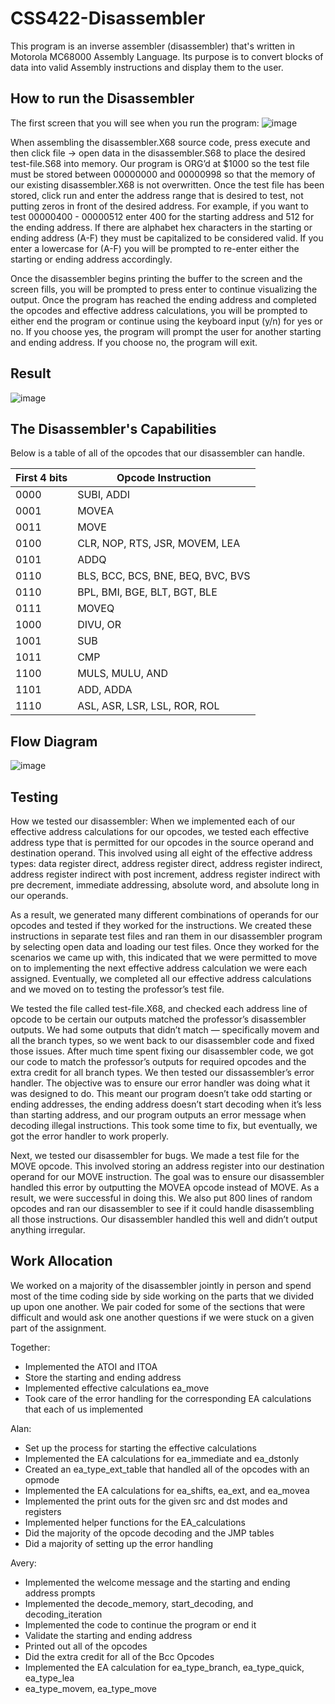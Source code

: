 # CSS422-Disassembler
This program is an inverse assembler (disassembler) that's written in Motorola MC68000 Assembly 
Language. Its purpose is to convert blocks of data into valid Assembly instructions and display them to the user.

## How to run the Disassembler
The first screen that you will see when you run the program:
![image](https://user-images.githubusercontent.com/59902126/130018824-2b0f7561-e8b9-45b2-84f0-5ecee2e36afa.png)

When assembling the disassembler.X68 source code, press execute and then click file -> open 
data in the disassembler.S68 to place the desired test-file.S68 into memory. Our program is
ORG’d at $1000 so the test file must be stored between 00000000 and 00000998 so that the
memory of our existing disassembler.X68 is not overwritten. Once the test file has been stored,
click run and enter the address range that is desired to test, not putting zeros in front of the
desired address. For example, if you want to test 00000400 - 00000512 enter 400 for the starting
address and 512 for the ending address. If there are alphabet hex characters in the starting or
ending address (A-F) they must be capitalized to be considered valid. If you enter a lowercase
for (A-F) you will be prompted to re-enter either the starting or ending address accordingly.

Once the disassembler begins printing the buffer to the screen and the screen fills, you will be
prompted to press enter to continue visualizing the output. Once the program has reached the
ending address and completed the opcodes and effective address calculations, you will be
prompted to either end the program or continue using the keyboard input (y/n) for yes or no. If
you choose yes, the program will prompt the user for another starting and ending address. If you
choose no, the program will exit.

## Result
![image](https://user-images.githubusercontent.com/59902126/130018596-28cc5827-b197-4c59-85cc-0f67c4385d12.png)

## The Disassembler's Capabilities
Below is a table of all of the opcodes that our disassembler can handle.

| First 4 bits | Opcode Instruction                |
| ------------ | --------------------------------- |
| 0000         | SUBI, ADDI                        |
| 0001         | MOVEA                             |
| 0011         | MOVE                              |
| 0100         | CLR, NOP, RTS, JSR, MOVEM, LEA    |
| 0101         | ADDQ                              |
| 0110         | BLS, BCC, BCS,	BNE, BEQ,	BVC, BVS |                           
| 0110         | BPL, BMI, BGE, BLT,	BGT, BLE     |
| 0111         | MOVEQ                             |
| 1000         | DIVU, OR                          |
| 1001         | SUB                               |
| 1011         | CMP                               |
| 1100         | MULS, MULU, AND                   |
| 1101         | ADD, ADDA                         |
| 1110         | ASL, ASR, LSR, LSL, ROR, ROL      |

## Flow Diagram
![image](https://user-images.githubusercontent.com/59902126/130013644-1ee76e3b-0d85-4f05-8cc4-327c6134c4bb.png)

## Testing
How we tested our disassembler:
When we implemented each of our effective address calculations for our opcodes, we tested each
effective address type that is permitted for our opcodes in the source operand and destination
operand. This involved using all eight of the effective address types: data register direct, address
register direct, address register indirect, address register indirect with post increment, address
register indirect with pre decrement, immediate addressing, absolute word, and absolute long in
our operands.

As a result, we generated many different combinations of operands for our opcodes and tested if
they worked for the instructions. We created these instructions in separate test files and ran them
in our disassembler program by selecting open data and loading our test files. Once they worked
for the scenarios we came up with, this indicated that we were permitted to move on to
implementing the next effective address calculation we were each assigned. Eventually, we
completed all our effective address calculations and we moved on to testing the professor’s test
file.

We tested the file called test-file.X68, and checked each address line of opcode to be certain
our outputs matched the professor’s disassembler outputs. We had some outputs that didn’t
match — specifically movem and all the branch types, so we went back to our disassembler code
and fixed those issues. After much time spent fixing our disassembler code, we got our code to
match the professor’s outputs for required opcodes and the extra credit for all branch types.
We then tested our dissassembler’s error handler. The objective was to ensure our error handler
was doing what it was designed to do. This meant our program doesn’t take odd starting or
ending addresses, the ending address doesn’t start decoding when it’s less than starting address,
and our program outputs an error message when decoding illegal instructions. This took some
time to fix, but eventually, we got the error handler to work properly.

Next, we tested our disassembler for bugs. We made a test file for the MOVE opcode. This
involved storing an address register into our destination operand for our MOVE instruction. The
goal was to ensure our disassembler handled this error by outputting the MOVEA opcode instead
of MOVE. As a result, we were successful in doing this. We also put 800 lines of random
opcodes and ran our disassembler to see if it could handle disassembling all those instructions.
Our disassembler handled this well and didn’t output anything irregular.

## Work Allocation
We worked on a majority of the disassembler jointly in person and spend most of the time
coding side by side working on the parts that we divided up upon one another. We pair coded for
some of the sections that were difficult and would ask one another questions if we were stuck on
a given part of the assignment.

Together:
- Implemented the ATOI and ITOA
- Store the starting and ending address
- Implemented effective calculations ea_move
- Took care of the error handling for the corresponding EA calculations that each of us
implemented

Alan:
- Set up the process for starting the effective calculations
- Implemented the EA calculations for ea_immediate and ea_dstonly
- Created an ea_type_ext_table that handled all of the opcodes with an opmode
- Implemented the EA calculations for ea_shifts, ea_ext, and ea_movea
- Implemented the print outs for the given src and dst modes and registers
- Implemented helper functions for the EA_calculations
- Did the majority of the opcode decoding and the JMP tables
- Did a majority of setting up the error handling

Avery:
- Implemented the welcome message and the starting and ending address prompts
- Implemented the decode_memory, start_decoding, and decoding_iteration
- Implemented the code to continue the program or end it
- Validate the starting and ending address
- Printed out all of the opcodes
- Did the extra credit for all of the Bcc Opcodes
- Implemented the EA calculation for ea_type_branch, ea_type_quick, ea_type_lea
- ea_type_movem, ea_type_move
